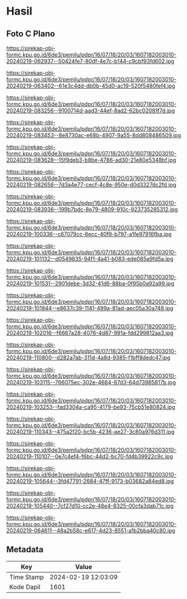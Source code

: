 # Hasil

## Foto C Plano

https://sirekap-obj-formc.kpu.go.id/6de3/pemilu/pdpr/16/07/18/20/03/1607182003010-20240219-062937--50424fe7-80df-4e7c-b144-c9cbf93fd602.jpg

https://sirekap-obj-formc.kpu.go.id/6de3/pemilu/pdpr/16/07/18/20/03/1607182003010-20240219-063402--61e3c4dd-db0b-45d0-ac19-520f5480fef4.jpg

https://sirekap-obj-formc.kpu.go.id/6de3/pemilu/pdpr/16/07/18/20/03/1607182003010-20240219-083256--9100714d-aad3-44ef-8ad2-62bc02081f7d.jpg

https://sirekap-obj-formc.kpu.go.id/6de3/pemilu/pdpr/16/07/18/20/03/1607182003010-20240219-083453--8e8730ac-e68b-4907-9a55-8dd808486509.jpg

https://sirekap-obj-formc.kpu.go.id/6de3/pemilu/pdpr/16/07/18/20/03/1607182003010-20240219-083628--15f9deb3-b8be-4786-ad30-21e80e5348bf.jpg

https://sirekap-obj-formc.kpu.go.id/6de3/pemilu/pdpr/16/07/18/20/03/1607182003010-20240219-082658--7d3a4e77-cecf-4c8e-950e-d0d3327dc2fd.jpg

https://sirekap-obj-formc.kpu.go.id/6de3/pemilu/pdpr/16/07/18/20/03/1607182003010-20240219-083936--199b7bdc-8e79-4809-910c-923735285312.jpg

https://sirekap-obj-formc.kpu.go.id/6de3/pemilu/pdpr/16/07/18/20/03/1607182003010-20240219-100336--c67079cc-6ecc-40f9-b797-a1fe97916fba.jpg

https://sirekap-obj-formc.kpu.go.id/6de3/pemilu/pdpr/16/07/18/20/03/1607182003010-20240219-101132--d0549835-94f1-4a41-b083-ede085a9fd5a.jpg

https://sirekap-obj-formc.kpu.go.id/6de3/pemilu/pdpr/16/07/18/20/03/1607182003010-20240219-101531--2901debe-3d32-41d6-88ba-0f95b0a92a99.jpg

https://sirekap-obj-formc.kpu.go.id/6de3/pemilu/pdpr/16/07/18/20/03/1607182003010-20240219-101844--e8637c39-1141-499a-81ad-aec05a30a748.jpg

https://sirekap-obj-formc.kpu.go.id/6de3/pemilu/pdpr/16/07/18/20/03/1607182003010-20240219-102016--f6667a28-4076-4d87-991a-fdd299812aa3.jpg

https://sirekap-obj-formc.kpu.go.id/6de3/pemilu/pdpr/16/07/18/20/03/1607182003010-20240219-110800--d282a7ab-311d-4a8d-9385-f1bff8dedc47.jpg

https://sirekap-obj-formc.kpu.go.id/6de3/pemilu/pdpr/16/07/18/20/03/1607182003010-20240219-103115--766075ec-302e-4684-87d3-64d73985817b.jpg

https://sirekap-obj-formc.kpu.go.id/6de3/pemilu/pdpr/16/07/18/20/03/1607182003010-20240219-103253--fad3304a-ca95-4179-be93-75cb51e80824.jpg

https://sirekap-obj-formc.kpu.go.id/6de3/pemilu/pdpr/16/07/18/20/03/1607182003010-20240219-110343--475a2f20-bc5b-4236-ae27-3c80a976d311.jpg

https://sirekap-obj-formc.kpu.go.id/6de3/pemilu/pdpr/16/07/18/20/03/1607182003010-20240219-110107--0e7c4ef4-f6bc-44d2-bc70-fd4b39922c9c.jpg

https://sirekap-obj-formc.kpu.go.id/6de3/pemilu/pdpr/16/07/18/20/03/1607182003010-20240219-105644--3fd47791-2684-47ff-9173-b03682a84ed8.jpg

https://sirekap-obj-formc.kpu.go.id/6de3/pemilu/pdpr/16/07/18/20/03/1607182003010-20240219-105440--7cf27d10-cc2e-48e4-8325-00cfa3dab71c.jpg

https://sirekap-obj-formc.kpu.go.id/6de3/pemilu/pdpr/16/07/18/20/03/1607182003010-20240219-064611--48a2b58c-e617-4d23-8551-a1b2bba40c80.jpg


## Metadata

| Key        | Value               |
| ---------- | ------------------- |
| Time Stamp | 2024-02-19 12:03:09 |
| Kode Dapil | 1601                |



